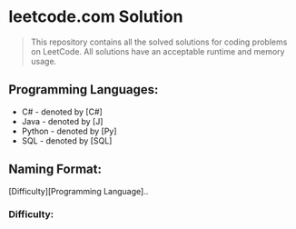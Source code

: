 # leetcode.com Solution
>This repository contains all the solved solutions for coding problems on LeetCode. All solutions have an acceptable runtime and memory usage.

## Programming Languages: 
- C# - denoted by [C#]
- Java - denoted by [J]
- Python - denoted by [Py]
- SQL - denoted by [SQL]

## Naming Format:
[Difficulty][Programming Language].<question number>.<question title>
### Difficulty:
[E]: Easy
[M]: Medium
[H]: Hard



